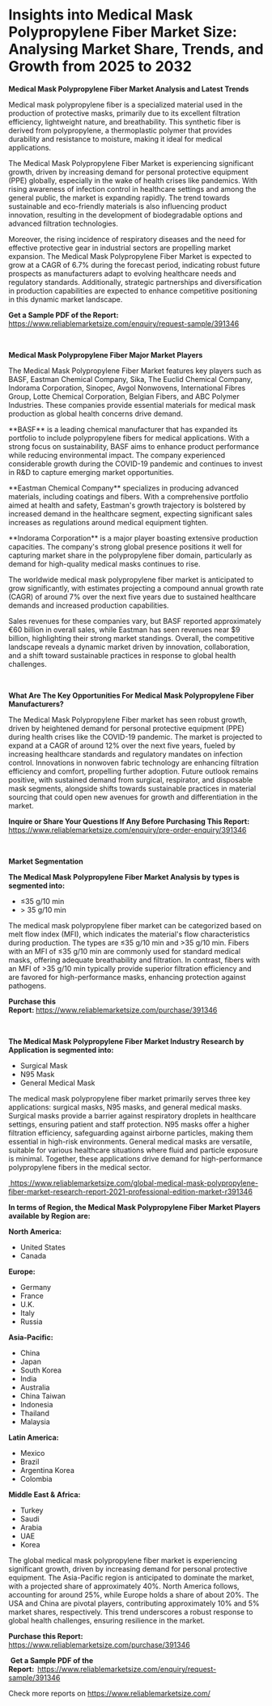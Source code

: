 <p><h1>Insights into Medical Mask Polypropylene Fiber Market Size: Analysing Market Share, Trends, and Growth from 2025 to 2032</h1></p><p><strong>Medical Mask Polypropylene Fiber Market Analysis and Latest Trends</strong></p>
<p><p>Medical mask polypropylene fiber is a specialized material used in the production of protective masks, primarily due to its excellent filtration efficiency, lightweight nature, and breathability. This synthetic fiber is derived from polypropylene, a thermoplastic polymer that provides durability and resistance to moisture, making it ideal for medical applications.</p><p>The Medical Mask Polypropylene Fiber Market is experiencing significant growth, driven by increasing demand for personal protective equipment (PPE) globally, especially in the wake of health crises like pandemics. With rising awareness of infection control in healthcare settings and among the general public, the market is expanding rapidly. The trend towards sustainable and eco-friendly materials is also influencing product innovation, resulting in the development of biodegradable options and advanced filtration technologies.</p><p>Moreover, the rising incidence of respiratory diseases and the need for effective protective gear in industrial sectors are propelling market expansion. The Medical Mask Polypropylene Fiber Market is expected to grow at a CAGR of 6.7% during the forecast period, indicating robust future prospects as manufacturers adapt to evolving healthcare needs and regulatory standards. Additionally, strategic partnerships and diversification in production capabilities are expected to enhance competitive positioning in this dynamic market landscape.</p></p>
<p><strong>Get a Sample PDF of the Report:&nbsp;</strong> <a href="https://www.reliablemarketsize.com/enquiry/request-sample/391346?utm_campaign=2625&utm_medium=2&utm_source=Github&utm_content=ia&utm_term=29032025&utm_id=medical-mask-polypropylene-fiber">https://www.reliablemarketsize.com/enquiry/request-sample/391346</a></p>
<p>&nbsp;</p>
<p><strong>Medical Mask Polypropylene Fiber Major Market Players</strong></p>
<p><p>The Medical Mask Polypropylene Fiber Market features key players such as BASF, Eastman Chemical Company, Sika, The Euclid Chemical Company, Indorama Corporation, Sinopec, Avgol Nonwovens, International Fibres Group, Lotte Chemical Corporation, Belgian Fibers, and ABC Polymer Industries. These companies provide essential materials for medical mask production as global health concerns drive demand.</p><p>**BASF** is a leading chemical manufacturer that has expanded its portfolio to include polypropylene fibers for medical applications. With a strong focus on sustainability, BASF aims to enhance product performance while reducing environmental impact. The company experienced considerable growth during the COVID-19 pandemic and continues to invest in R&D to capture emerging market opportunities.</p><p>**Eastman Chemical Company** specializes in producing advanced materials, including coatings and fibers. With a comprehensive portfolio aimed at health and safety, Eastman's growth trajectory is bolstered by increased demand in the healthcare segment, expecting significant sales increases as regulations around medical equipment tighten.</p><p>**Indorama Corporation** is a major player boasting extensive production capacities. The company's strong global presence positions it well for capturing market share in the polypropylene fiber domain, particularly as demand for high-quality medical masks continues to rise.</p><p>The worldwide medical mask polypropylene fiber market is anticipated to grow significantly, with estimates projecting a compound annual growth rate (CAGR) of around 7% over the next five years due to sustained healthcare demands and increased production capabilities. </p><p>Sales revenues for these companies vary, but BASF reported approximately €60 billion in overall sales, while Eastman has seen revenues near $9 billion, highlighting their strong market standings. Overall, the competitive landscape reveals a dynamic market driven by innovation, collaboration, and a shift toward sustainable practices in response to global health challenges.</p></p>
<p>&nbsp;</p>
<p><strong>What Are The Key Opportunities For Medical Mask Polypropylene Fiber Manufacturers?</strong></p>
<p><p>The Medical Mask Polypropylene Fiber market has seen robust growth, driven by heightened demand for personal protective equipment (PPE) during health crises like the COVID-19 pandemic. The market is projected to expand at a CAGR of around 12% over the next five years, fueled by increasing healthcare standards and regulatory mandates on infection control. Innovations in nonwoven fabric technology are enhancing filtration efficiency and comfort, propelling further adoption. Future outlook remains positive, with sustained demand from surgical, respirator, and disposable mask segments, alongside shifts towards sustainable practices in material sourcing that could open new avenues for growth and differentiation in the market.</p></p>
<p><strong>Inquire or Share Your Questions If Any Before Purchasing This Report:</strong> <a href="https://www.reliablemarketsize.com/enquiry/pre-order-enquiry/391346?utm_campaign=2625&utm_medium=2&utm_source=Github&utm_content=ia&utm_term=29032025&utm_id=medical-mask-polypropylene-fiber">https://www.reliablemarketsize.com/enquiry/pre-order-enquiry/391346</a></p>
<p>&nbsp;</p>
<p><strong>Market Segmentation</strong></p>
<p><strong>The Medical Mask Polypropylene Fiber Market Analysis by types is segmented into:</strong></p>
<p><ul><li>≤35 g/10 min</li><li>> 35 g/10 min</li></ul></p>
<p><p>The medical mask polypropylene fiber market can be categorized based on melt flow index (MFI), which indicates the material's flow characteristics during production. The types are ≤35 g/10 min and >35 g/10 min. Fibers with an MFI of ≤35 g/10 min are commonly used for standard medical masks, offering adequate breathability and filtration. In contrast, fibers with an MFI of >35 g/10 min typically provide superior filtration efficiency and are favored for high-performance masks, enhancing protection against pathogens.</p></p>
<p><strong>Purchase this Report:&nbsp;</strong><a href="https://www.reliablemarketsize.com/purchase/391346?utm_campaign=2625&utm_medium=2&utm_source=Github&utm_content=ia&utm_term=29032025&utm_id=medical-mask-polypropylene-fiber">https://www.reliablemarketsize.com/purchase/391346</a></p>
<p>&nbsp;</p>
<p><strong>The Medical Mask Polypropylene Fiber Market Industry Research by Application is segmented into:</strong></p>
<p><ul><li>Surgical Mask</li><li>N95 Mask</li><li>General Medical Mask</li></ul></p>
<p><p>The medical mask polypropylene fiber market primarily serves three key applications: surgical masks, N95 masks, and general medical masks. Surgical masks provide a barrier against respiratory droplets in healthcare settings, ensuring patient and staff protection. N95 masks offer a higher filtration efficiency, safeguarding against airborne particles, making them essential in high-risk environments. General medical masks are versatile, suitable for various healthcare situations where fluid and particle exposure is minimal. Together, these applications drive demand for high-performance polypropylene fibers in the medical sector.</p></p>
<p><a href="https://www.reliablemarketsize.com/global-medical-mask-polypropylene-fiber-market-research-report-2021-professional-edition-market-r391346?utm_campaign=2625&utm_medium=2&utm_source=Github&utm_content=ia&utm_term=29032025&utm_id=medical-mask-polypropylene-fiber">&nbsp;https://www.reliablemarketsize.com/global-medical-mask-polypropylene-fiber-market-research-report-2021-professional-edition-market-r391346</a></p>
<p><strong>In terms of Region, the Medical Mask Polypropylene Fiber Market Players available by Region are:</strong></p>
<p>
    <p> <strong> North America: </strong>
        <ul>
            <li>United States</li>
            <li>Canada</li>
        </ul>
        </p> 
    <p> <strong> Europe: </strong>
        <ul>
            <li>Germany</li>
            <li>France</li>
            <li>U.K.</li>
            <li>Italy</li>
            <li>Russia</li>
        </ul>
        </p> 
    <p> <strong> Asia-Pacific: </strong>
        <ul>
            <li>China</li>
            <li>Japan</li>
            <li>South Korea</li>
            <li>India</li>
            <li>Australia</li>
            <li>China Taiwan</li>
            <li>Indonesia</li>
            <li>Thailand</li>
            <li>Malaysia</li>
        </ul>
        </p> 
    <p> <strong> Latin America: </strong>
        <ul>
            <li>Mexico</li>
            <li>Brazil</li>
            <li>Argentina Korea</li>
            <li>Colombia</li>
        </ul>
        </p> 
    <p> <strong> Middle East & Africa: </strong>
        <ul>
            <li>Turkey</li>
            <li>Saudi</li>
            <li>Arabia</li>
            <li>UAE</li>
            <li>Korea</li>
        </ul>
    </p>
    </p>
<p><p>The global medical mask polypropylene fiber market is experiencing significant growth, driven by increasing demand for personal protective equipment. The Asia-Pacific region is anticipated to dominate the market, with a projected share of approximately 40%. North America follows, accounting for around 25%, while Europe holds a share of about 20%. The USA and China are pivotal players, contributing approximately 10% and 5% market shares, respectively. This trend underscores a robust response to global health challenges, ensuring resilience in the market.</p></p>
<p><strong>Purchase this Report: </strong><a href="https://www.reliablemarketsize.com/purchase/391346?utm_campaign=2625&utm_medium=2&utm_source=Github&utm_content=ia&utm_term=29032025&utm_id=medical-mask-polypropylene-fiber">https://www.reliablemarketsize.com/purchase/391346</a></p>
<p>&nbsp;<strong>Get a Sample PDF of the Report:&nbsp;&nbsp;</strong><a href="https://www.reliablemarketsize.com/enquiry/request-sample/391346?utm_campaign=2625&utm_medium=2&utm_source=Github&utm_content=ia&utm_term=29032025&utm_id=medical-mask-polypropylene-fiber">https://www.reliablemarketsize.com/enquiry/request-sample/391346</a></p>
<p><strong></strong></p>
<p>Check more reports on <a href="https://www.reliablemarketsize.com/?utm_campaign=2625&utm_medium=2&utm_source=Github&utm_content=ia&utm_term=29032025&utm_id=medical-mask-polypropylene-fiber">https://www.reliablemarketsize.com/</a></p>